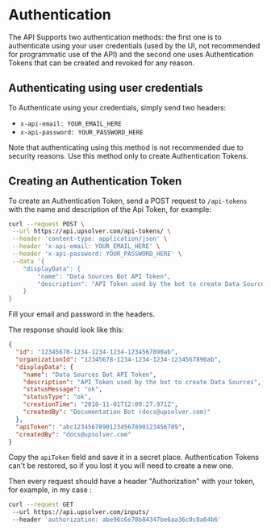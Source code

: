 # Authentication

The API Supports two authentication methods: the first one is to authenticate using your user credentials (used by the UI, not recommended for programmatic use of the API) and the second one uses Authentication Tokens that can be created and revoked for any reason.

## Authenticating using user credentials

To Authenticate using your credentials, simply send two headers: 

* `x-api-email: YOUR_EMAIL_HERE`
* `x-api-password: YOUR_PASSWORD_HERE`

Note that authenticating using this method is not recommended due to security reasons. Use this method only to create Authentication Tokens.

## Creating an Authentication Token

To create an Authentication Token, send a POST request to `/api-tokens` with the name and description of the Api Token, for example: 

```bash
curl --request POST \
 --url https://api.upsolver.com/api-tokens/ \
 --header 'content-type: application/json' \
 --header 'x-api-email: YOUR_EMAIL_HERE' \
 --header 'x-api-password: YOUR_PASSWORD_HERE' \
 --data '{
    "displayData": {
        "name": "Data Sources Bot API Token",
        "description": "API Token used by the bot to create Data Sources"
    }
}
```

Fill your email and password in the headers.

The response should look like this: 

```json
{
  "id": "12345678-1234-1234-1234-1234567890ab",
  "organizationId": "12345678-1234-1234-1234-1234567890ab",
  "displayData": {
    "name": "Data Sources Bot API Token",
    "description": "API Token used by the bot to create Data Sources",
    "statusMessage": "ok",
    "statusType": "ok",
    "creationTime": "2018-11-01T12:09:27.971Z",
    "createdBy": "Documentation Bot (docs@upsolver.com)"
  },
  "apiToken": "abc12345678901234567890123456789",
  "createdBy": "docs@upsolver.com"
}
```

Copy the `apiToken` field and save it in a secret place. Authentication Tokens can't be restored, so if you lost it you will need to create a new one.

Then every request should have a header "Authorization" with your token, for example, in my case : 

```bash
curl --request GET 
 --url https://api.upsolver.com/inputs/ 
 --header 'authorization: abe96c6e70b84347be6aa36c0c8a04b6'
```
